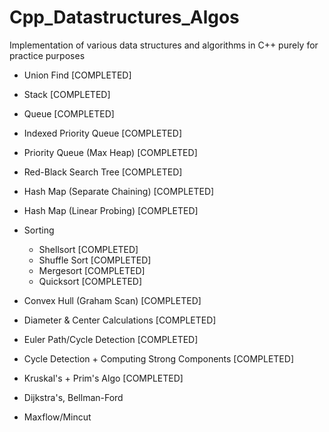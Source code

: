 # Cpp_Datastructures_Algos
Implementation of various data structures and algorithms in C++ purely for practice purposes
- Union Find [COMPLETED]
- Stack [COMPLETED]
- Queue [COMPLETED]
- Indexed Priority Queue [COMPLETED]
- Priority Queue (Max Heap) [COMPLETED]
- Red-Black Search Tree [COMPLETED]
- Hash Map (Separate Chaining) [COMPLETED]
- Hash Map (Linear Probing) [COMPLETED]
- Sorting
	- Shellsort [COMPLETED]
	- Shuffle Sort [COMPLETED]
	- Mergesort [COMPLETED]
	- Quicksort [COMPLETED]
- Convex Hull (Graham Scan) [COMPLETED]

- Diameter & Center Calculations [COMPLETED]
- Euler Path/Cycle Detection [COMPLETED]
- Cycle Detection + Computing Strong Components [COMPLETED]
- Kruskal's + Prim's Algo [COMPLETED]
- Dijkstra's, Bellman-Ford
- Maxflow/Mincut